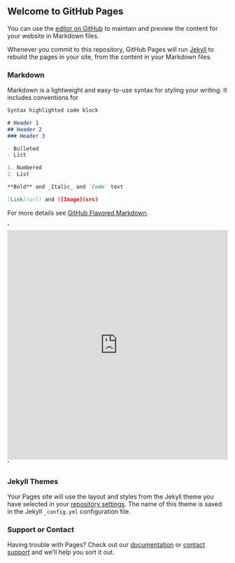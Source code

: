 ## Welcome to GitHub Pages

You can use the [editor on GitHub](https://github.com/melodie1107/hyde-park-visitor-tracking/edit/master/README.md) to maintain and preview the content for your website in Markdown files.

Whenever you commit to this repository, GitHub Pages will run [Jekyll](https://jekyllrb.com/) to rebuild the pages in your site, from the content in your Markdown files.

### Markdown

Markdown is a lightweight and easy-to-use syntax for styling your writing. It includes conventions for

```markdown
Syntax highlighted code block

# Header 1
## Header 2
### Header 3

- Bulleted
- List

1. Numbered
2. List

**Bold** and _Italic_ and `Code` text

[Link](url) and ![Image](src)


```

For more details see [GitHub Flavored Markdown](https://guides.github.com/features/mastering-markdown/).

'<iframe id="igraph" scrolling="no" style="border:none;" seamless="seamless" src="https://plot.ly/~yunichen/1.embed" height="525" width="100%"></iframe>'

### Jekyll Themes

Your Pages site will use the layout and styles from the Jekyll theme you have selected in your [repository settings](https://github.com/melodie1107/hyde-park-visitor-tracking/settings). The name of this theme is saved in the Jekyll `_config.yml` configuration file.

### Support or Contact

Having trouble with Pages? Check out our [documentation](https://help.github.com/categories/github-pages-basics/) or [contact support](https://github.com/contact) and we’ll help you sort it out.
